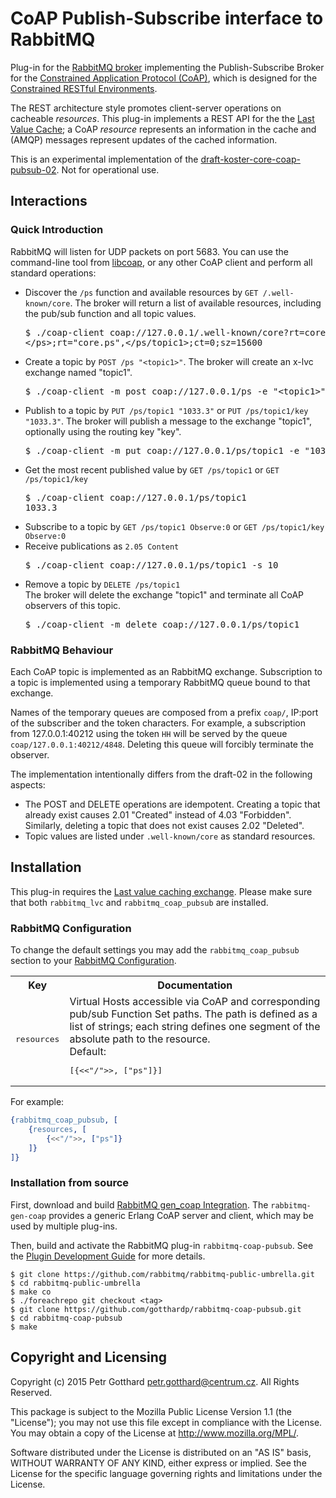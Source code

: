 # CoAP Publish-Subscribe interface to RabbitMQ
Plug-in for the [RabbitMQ broker](http://www.rabbitmq.com)
implementing the Publish-Subscribe Broker for the
[Constrained Application Protocol (CoAP)](http://coap.technology),
which is designed for the
[Constrained RESTful Environments](https://datatracker.ietf.org/wg/core/charter).

The REST architecture style promotes client-server operations on
cacheable *resources*. This plug-in implements a REST API for the the
[Last Value Cache](https://github.com/rabbitmq/rabbitmq-lvc-plugin);
a CoAP *resource* represents an information in the cache and
(AMQP) messages represent updates of the cached information.

This is an experimental implementation of the
[draft-koster-core-coap-pubsub-02](https://www.ietf.org/id/draft-koster-core-coap-pubsub-02.txt).
Not for operational use.

## Interactions

### Quick Introduction

RabbitMQ will listen for UDP packets on port 5683.
You can use the command-line tool from [libcoap](https://libcoap.net/), or any
other CoAP client and perform all standard operations:

 - Discover the `/ps` function and available resources by `GET /.well-known/core`.
   The broker will return a list of available resources, including the pub/sub function and all topic values.
   <pre>
   $ ./coap-client coap://127.0.0.1/.well-known/core?rt=core.ps
   &lt;/ps>;rt="core.ps",&lt;/ps/topic1>;ct=0;sz=15600
   </pre>
 - Create a topic by `POST /ps "<topic1>"`.
   The broker will create an x-lvc exchange named "topic1".
   <pre>
   $ ./coap-client -m post coap://127.0.0.1/ps -e "&lt;topic1>"
   </pre>
 - Publish to a topic by `PUT /ps/topic1 "1033.3"` or `PUT /ps/topic1/key "1033.3"`.
   The broker will publish a message to the exchange "topic1", optionally using the routing key "key".
   <pre>
   $ ./coap-client -m put coap://127.0.0.1/ps/topic1 -e "1033.3"
   </pre>
 - Get the most recent published value by `GET /ps/topic1` or `GET /ps/topic1/key`
   <pre>
   $ ./coap-client coap://127.0.0.1/ps/topic1
   1033.3
   </pre>
 - Subscribe to a topic by `GET /ps/topic1 Observe:0` or `GET /ps/topic1/key Observe:0`
 - Receive publications as `2.05 Content`
   <pre>
   $ ./coap-client coap://127.0.0.1/ps/topic1 -s 10
   </pre>
 - Remove a topic by `DELETE /ps/topic1`<br/>
   The broker will delete the exchange "topic1" and terminate all CoAP observers of this topic.
   <pre>
   $ ./coap-client -m delete coap://127.0.0.1/ps/topic1
   </pre>

### RabbitMQ Behaviour

Each CoAP topic is implemented as an RabbitMQ exchange. Subscription to a topic is
implemented using a temporary RabbitMQ queue bound to that exchange.

Names of the temporary queues are composed from a prefix `coap/`, IP:port of the
subscriber and the token characters. For example, a subscription from 127.0.0.1:40212
using the token `HH` will be served by the queue `coap/127.0.0.1:40212/4848`. Deleting
this queue will forcibly terminate the observer.

The implementation intentionally differs from the draft-02 in the following aspects:
 - The POST and DELETE operations are idempotent. Creating a topic that already exist
   causes 2.01 "Created" instead of 4.03 "Forbidden". Similarly, deleting a topic
   that does not exist causes 2.02 "Deleted".
 - Topic values are listed under `.well-known/core` as standard resources.


## Installation

This plug-in requires the
[Last value caching exchange](https://github.com/rabbitmq/rabbitmq-lvc-plugin).
Please make sure that both `rabbitmq_lvc` and `rabbitmq_coap_pubsub` are installed.

### RabbitMQ Configuration
To change the default settings you may add the `rabbitmq_coap_pubsub` section
to your [RabbitMQ Configuration](https://www.rabbitmq.com/configure.html).

<table>
  <tbody>
    <tr>
      <th>Key</th>
      <th>Documentation</th>
    </tr>
    <tr>
      <td><pre>resources</pre></td>
      <td>
        Virtual Hosts accessible via CoAP and corresponding pub/sub Function Set paths.
        The path is defined as a list of strings; each string defines one segment
        of the absolute path to the resource.
        <br/>
        Default: <pre>[{<<"/">>, ["ps"]}]</pre>
      </td>
    </tr>
  </tbody>
</table>

For example:
```erlang
{rabbitmq_coap_pubsub, [
    {resources, [
        {<<"/">>, ["ps"]}
    ]}
]}
```

### Installation from source

First, download and build
[RabbitMQ gen_coap Integration](https://github.com/gotthardp/rabbitmq-gen-coap).
The `rabbitmq-gen-coap` provides a generic Erlang CoAP server and client, which may be
used by multiple plug-ins.

Then, build and activate the RabbitMQ plug-in `rabbitmq-coap-pubsub`. See the
[Plugin Development Guide](http://www.rabbitmq.com/plugin-development.html)
for more details.

    $ git clone https://github.com/rabbitmq/rabbitmq-public-umbrella.git
    $ cd rabbitmq-public-umbrella
    $ make co
    $ ./foreachrepo git checkout <tag>
    $ git clone https://github.com/gotthardp/rabbitmq-coap-pubsub.git
    $ cd rabbitmq-coap-pubsub
    $ make

## Copyright and Licensing

Copyright (c) 2015 Petr Gotthard <petr.gotthard@centrum.cz>. All Rights Reserved.

This package is subject to the Mozilla Public License Version 1.1 (the "License");
you may not use this file except in compliance with the License. You may obtain a
copy of the License at http://www.mozilla.org/MPL/.

Software distributed under the License is distributed on an "AS IS" basis,
WITHOUT WARRANTY OF ANY KIND, either express or implied. See the License for the
specific language governing rights and limitations under the License.
